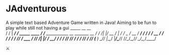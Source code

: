 # JAdventurous
A simple text based Adventure Game written in Java!
Aiming to be fun to play while still not having a gui
       _____       __                 __                             
      / /   | ____/ /   _____  ____  / /___  ___________  __  _______
 __  / / /| |/ __  / | / / _ \/ __ \/ __/ / / / ___/ __ \/ / / / ___/
/ /_/ / ___ / /_/ /| |/ /  __/ / / / /_/ /_/ / /  / /_/ / /_/ (__  ) 
\____/_/  |_\__,_/ |___/\___/_/ /_/\__/\__,_/_/   \____/\__,_/____/  
                                                                     
⚔️
